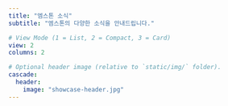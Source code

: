 ```yaml
---
title: "엠스톤 소식"
subtitle: "엠스톤의 다양한 소식을 안내드립니다."

# View Mode (1 = List, 2 = Compact, 3 = Card)
view: 2
columns: 2

# Optional header image (relative to `static/img/` folder).
cascade:
  header:
    image: "showcase-header.jpg"
---
```

